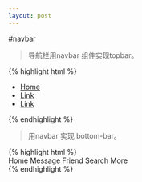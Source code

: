 ```yaml
---
layout: post
---
```


#navbar

> 导航栏用navbar 组件实现topbar。

<div class='article-demo'>
{% highlight html %}
<nav class="navbar navbar-default">
    <div class="collapse navbar-collapse">
    <ul class="nav navbar-nav">
        <li class="active"><a href="#">Home</a></li>
        <li><a href="#">Link</a></li>
        <li><a href="#">Link</a></li>
    </ul>
    </div>
</nav>
{% endhighlight %}
</div>


> 用navbar 实现 bottom-bar。

<div class='article-demo'>
{% highlight html %}
<nav class="navbar">
    <a><span class="icon-home"></span>Home</a>
    <a><span class="icon-message"></span>Message</a>
    <a><span class="icon-friend"></span>Friend</a>
    <a><span class="icon-search"></span>Search</a>
    <a><span class="icon-more"></span>More</a>
</nav>
{% endhighlight %}
</div>
